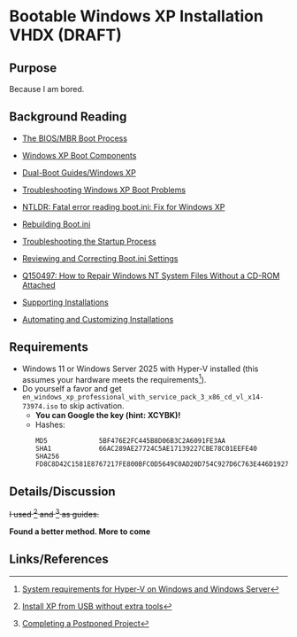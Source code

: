 # Bootable Windows XP Installation VHDX (DRAFT)

## Purpose
Because I am bored.


## Background Reading
+ [The BIOS/MBR Boot Process](https://neosmart.net/wiki/mbr-boot-process/)
+ [Windows XP Boot Components](https://neosmart.net/wiki/windows-xp-boot-process/)
+ [Dual-Boot Guides/Windows XP](https://neosmart.net/wiki/easybcd/dual-boot/windows-xp/)
+ [Troubleshooting Windows XP Boot Problems](https://neosmart.net/wiki/xp-boot-problems/)
+ [NTLDR: Fatal error reading boot.ini: Fix for Windows XP](https://neosmart.net/wiki/ntldr-fatal-error-boot/)
+ [Rebuilding Boot.ini](https://neosmart.net/wiki/rebuilding-boot-ini-file/)

+ [Troubleshooting the Startup Process](https://learn.microsoft.com/en-us/previous-versions/windows/it-pro/windows-xp/bb457123(v=technet.10))
+ [Reviewing and Correcting Boot.ini Settings](https://learn.microsoft.com/en-us/previous-versions/windows/it-pro/windows-xp/bb457123(v=technet.10)#reviewing-and-correcting-bootini-settings)
+ [Q150497: How to Repair Windows NT System Files Without a CD-ROM Attached](https://jeffpar.github.io/kbarchive/kb/150/Q150497/)
+ [Supporting Installations](https://learn.microsoft.com/en-us/previous-versions/windows/it-pro/windows-xp/bb457102(v=technet.10))
+ [Automating and Customizing Installations](https://learn.microsoft.com/en-us/previous-versions/windows/it-pro/windows-xp/bb457100(v=technet.10))


## Requirements
+ Windows 11 or Windows Server 2025 with Hyper-V installed (this assumes your hardware meets the requirements[^1]).
+ Do yourself a favor and get `en_windows_xp_professional_with_service_pack_3_x86_cd_vl_x14-73974.iso` to skip activation.
  + **You can Google the key (hint: XCYBK)!**
  + Hashes:
    ```
    MD5             5BF476E2FC445B8D06B3C2A6091FE3AA
    SHA1            66AC289AE27724C5AE17139227CBE78C01EEFE40
    SHA256          FD8C8D42C1581E8767217FE800BFC0D5649C0AD20D754C927D6C763E446D1927
    ```

## Details/Discussion
~~I used [^2] and [^3] as guides.~~

**Found a better method. More to come**

## Links/References
[^1]: [System requirements for Hyper-V on Windows and Windows Server](https://learn.microsoft.com/en-us/windows-server/virtualization/hyper-v/host-hardware-requirements)
[^2]: [Install XP from USB without extra tools](https://msfn.org/board/topic/151992-install-xp-from-usb-without-extra-tools/)
[^3]: [Completing a Postponed Project](https://www.losingoneself.com/blog/completing-a-postponed-project/)
[^4]: [Bootsect Command-Line Options](https://learn.microsoft.com/en-us/windows-hardware/manufacture/desktop/bootsect-command-line-options?view=windows-11)
